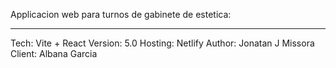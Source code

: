 Applicacion web para turnos de gabinete de estetica:
*****************************************************

Tech: Vite + React
Version: 5.0
Hosting: Netlify
Author: Jonatan J Missora
Client: Albana Garcia
